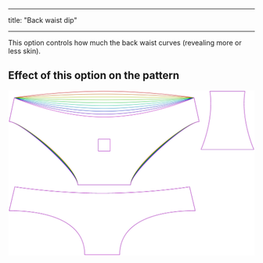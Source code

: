 ***

title: "Back waist dip"

***

This option controls how much the back waist curves (revealing more or less skin).

## Effect of this option on the pattern

![This image shows the effect of this option by superimposing several variants that have a different value for this option](ursula_backdip_sample.svg "Effect of this option on the pattern")

